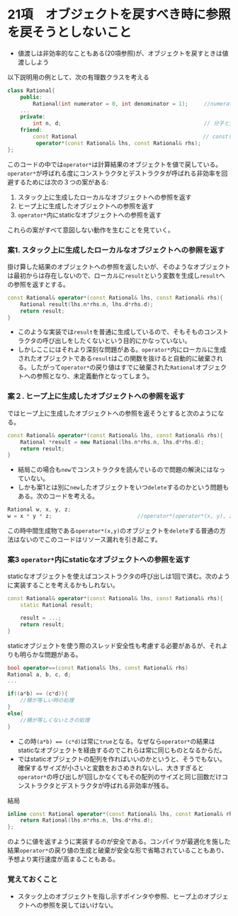# 21項　オブジェクトを戻すべき時に参照を戻そうとしないこと
- 値渡しは非効率的なこともある(20項参照)が、オブジェクトを戻すときは値渡ししよう  

以下説明用の例として、次の有理数クラスを考える
```cpp
class Rational{
    public:
        Rational(int numerator = 0, int denominator = 1);     //numeratorは分子、denominatorは分母
    ...
    private:
        int n, d;                                             // 分子と分母
    friend:
        const Rational　                                      // constを戻す理由は3項を参照
         operator*(const Rational& lhs, const Rational& rhs);
};
```
このコードの中では`operator*`は計算結果のオブジェクトを値で戻している。`operator*`が呼ばれる度にコンストラクタとデストラクタが呼ばれる非効率を回避するためには次の３つの案がある:

1. スタック上に生成したローカルなオブジェクトへの参照を返す
1. ヒープ上に生成したオブジェクトへの参照を返す
1. `operator*`内にstaticなオブジェクトへの参照を返す

これらの案がすべて意図しない動作を生むことを見ていく。

### 案1. スタック上に生成したローカルなオブジェクトへの参照を返す
掛け算した結果のオブジェクトへの参照を返したいが、そのようなオブジェクトは最初からは存在しないので、ローカルに`result`という変数を生成し`result`への参照を返すとする。
```cpp
const Rational& operator*(const Rational& lhs, const Rational& rhs){
    Rational result(lhs.n*rhs.n, lhs.d*rhs.d);
    return result;
}
```
- このような実装では`result`を普通に生成しているので、そもそものコンストラクタの呼び出しをしたくないという目的にかなっていない。
- しかしここにはそれより深刻な問題がある。`operator*`内にローカルに生成されたオブジェクトである`result`はこの関数を抜けると自動的に破棄される。したがって`operator*`の戻り値はすでに破棄された`Rational`オブジェクトへの参照となり、未定義動作となってしまう。

### 案２. ヒープ上に生成したオブジェクトへの参照を返す
ではヒープ上に生成したオブジェクトへの参照を返そうとすると次のようになる。

```cpp
const Rational& operator*(const Rational& lhs, const Rational& rhs){
    Rational *result = new Rational(lhs.n*rhs.n, lhs.d*rhs.d);
    return result;
}
```
- 結局この場合も`new`でコンストラクタを読んでいるので問題の解決にはなっていない。
- しかも案1とは別に`new`したオブジェクトをいつ`delete`するのかという問題もある。次のコードを考える。
```cpp
Rational w, x, y, z;
w = x * y * z;                           //operator*(operator*(x, y), z)と同じ
```
この時中間生成物である`operator*(x,y)`のオブジェクトを`delete`する普通の方法はないのでこのコードはリソース漏れを引き起こす。

### 案3 `operator*`内にstaticなオブジェクトへの参照を返す
staticなオブジェクトを使えばコンストラクタの呼び出しは1回で済む。次のように実装することを考えるかもしれない。
```cpp
const Rational& operator*(const Rational& lhs, const Rational& rhs){
    static Rational result; 

    result = ...;
    return result;
}
```
staticオブジェクトを使う際のスレッド安全性も考慮する必要があるが、それよりも明らかな問題がある。
```cpp
bool operator==(const Rational& lhs, const Rational& rhs)
Rational a, b, c, d;
...

if((a*b) == (c*d)){
    //積が等しい時の処理
}
else{
    //積が等しくないときの処理
}
```

- この時`(a*b) == (c*d)`は常に`true`となる。なぜなら`operator*`の結果はstaticなオブジェクトを経由するのでこれらは常に同じものとなるからだ。  
- ではstaticオブジェクトの配列を作ればいいのかというと、そうでもない。確保するサイズが小さいと変数をおさめきれないし、大きすぎると`operator*`の呼び出しが1回しかなくてもその配列のサイズと同じ回数だけコンストラクタとデストラクタが呼ばれる非効率が残る。

結局
```cpp
inline const Rational operator*(const Rational& lhs, const Rational& rhs){
    return Rational(lhs.n*rhs.n, lhs.d*rhs.d);
};
```
のように値を返すように実装するのが安全である。コンパイラが最適化を施した結果`operator*`の戻り値の生成と破棄が安全な形で省略されていることもあり、予想より実行速度が高まることもある。

### 覚えておくこと
- スタック上のオブジェクトを指し示すポインタや参照、ヒープ上のオブジェクトへの参照を戻してはいけない。